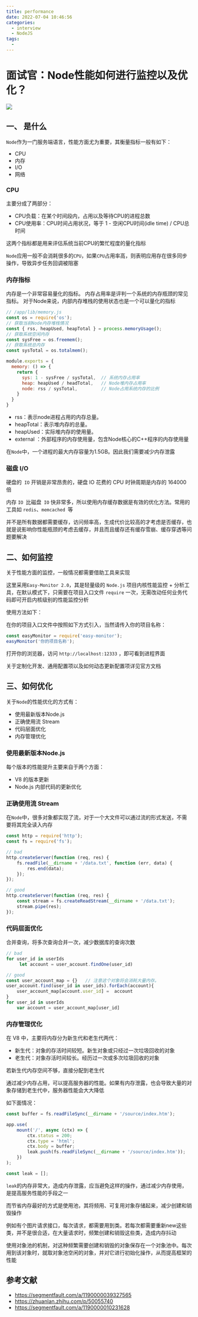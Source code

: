 ```yaml
---
title: performance
date: 2022-07-04 10:46:56
categories:
  - interview
  - NodeJS
tags:
  - 
---
```

# 面试官：Node性能如何进行监控以及优化？

 ![](https://static.vue-js.com/bb37dae0-d179-11eb-ab90-d9ae814b240d.png)

## 一、 是什么

`Node`作为一门服务端语言，性能方面尤为重要，其衡量指标一般有如下：

- CPU
- 内存
- I/O
- 网络


### CPU

主要分成了两部分：

- CPU负载：在某个时间段内，占用以及等待CPU的进程总数
- CPU使用率：CPU时间占用状况，等于 1 - 空闲CPU时间(idle time) / CPU总时间

这两个指标都是用来评估系统当前CPU的繁忙程度的量化指标

`Node`应用一般不会消耗很多的`CPU`，如果`CPU`占用率高，则表明应用存在很多同步操作，导致异步任务回调被阻塞



### 内存指标

内存是一个非常容易量化的指标。 内存占用率是评判一个系统的内存瓶颈的常见指标。 对于Node来说，内部内存堆栈的使用状态也是一个可以量化的指标

```js
// /app/lib/memory.js
const os = require('os');
// 获取当前Node内存堆栈情况
const { rss, heapUsed, heapTotal } = process.memoryUsage();
// 获取系统空闲内存
const sysFree = os.freemem();
// 获取系统总内存
const sysTotal = os.totalmem();

module.exports = {
  memory: () => {
    return {
      sys: 1 - sysFree / sysTotal,  // 系统内存占用率
      heap: heapUsed / headTotal,   // Node堆内存占用率
      node: rss / sysTotal,         // Node占用系统内存的比例
    }
  }
}
```

- rss：表示node进程占用的内存总量。
- heapTotal：表示堆内存的总量。
- heapUsed：实际堆内存的使用量。
- external ：外部程序的内存使用量，包含Node核心的C++程序的内存使用量

在`Node`中，一个进程的最大内存容量为1.5GB。因此我们需要减少内存泄露



### 磁盘 I/O

硬盘的` IO` 开销是非常昂贵的，硬盘 IO 花费的 CPU 时钟周期是内存的 164000 倍

内存 `IO `比磁盘` IO` 快非常多，所以使用内存缓存数据是有效的优化方法。常用的工具如 `redis`、`memcached `等

并不是所有数据都需要缓存，访问频率高，生成代价比较高的才考虑是否缓存，也就是说影响你性能瓶颈的考虑去缓存，并且而且缓存还有缓存雪崩、缓存穿透等问题要解决



## 二、如何监控

关于性能方面的监控，一般情况都需要借助工具来实现

这里采用`Easy-Monitor 2.0`，其是轻量级的 `Node.js` 项目内核性能监控 + 分析工具，在默认模式下，只需要在项目入口文件 `require` 一次，无需改动任何业务代码即可开启内核级别的性能监控分析

使用方法如下：

在你的项目入口文件中按照如下方式引入，当然请传入你的项目名称：

```js
const easyMonitor = require('easy-monitor');
easyMonitor('你的项目名称');
```

打开你的浏览器，访问 `http://localhost:12333` ，即可看到进程界面

关于定制化开发、通用配置项以及如何动态更新配置项详见官方文档



## 三、如何优化

关于`Node`的性能优化的方式有：

- 使用最新版本Node.js
- 正确使用流 Stream
- 代码层面优化
- 内存管理优化



### 使用最新版本Node.js

每个版本的性能提升主要来自于两个方面：

- V8 的版本更新
- Node.js 内部代码的更新优化



### 正确使用流 Stream

在`Node`中，很多对象都实现了流，对于一个大文件可以通过流的形式发送，不需要将其完全读入内存

```js
const http = require('http');
const fs = require('fs');

// bad
http.createServer(function (req, res) {
    fs.readFile(__dirname + '/data.txt', function (err, data) {
        res.end(data);
    });
});

// good
http.createServer(function (req, res) {
    const stream = fs.createReadStream(__dirname + '/data.txt');
    stream.pipe(res);
});
```



### 代码层面优化

合并查询，将多次查询合并一次，减少数据库的查询次数

```js
// bad
for user_id in userIds 
     let account = user_account.findOne(user_id)

// good
const user_account_map = {}   // 注意这个对象将会消耗大量内存。
user_account.find(user_id in user_ids).forEach(account){
    user_account_map[account.user_id] =  account
}
for user_id in userIds 
    var account = user_account_map[user_id]
```



### 内存管理优化

在 V8 中，主要将内存分为新生代和老生代两代：

- 新生代：对象的存活时间较短。新生对象或只经过一次垃圾回收的对象
- 老生代：对象存活时间较长。经历过一次或多次垃圾回收的对象

若新生代内存空间不够，直接分配到老生代

通过减少内存占用，可以提高服务器的性能。如果有内存泄露，也会导致大量的对象存储到老生代中，服务器性能会大大降低

如下面情况：

```js
const buffer = fs.readFileSync(__dirname + '/source/index.htm');

app.use(
    mount('/', async (ctx) => {
        ctx.status = 200;
        ctx.type = 'html';
        ctx.body = buffer;
        leak.push(fs.readFileSync(__dirname + '/source/index.htm'));
    })
);

const leak = [];
```

`leak`的内存非常大，造成内存泄露，应当避免这样的操作，通过减少内存使用，是提高服务性能的手段之一

而节省内存最好的方式是使用池，其将频用、可复用对象存储起来，减少创建和销毁操作

例如有个图片请求接口，每次请求，都需要用到类。若每次都需要重新new这些类，并不是很合适，在大量请求时，频繁创建和销毁这些类，造成内存抖动

使用对象池的机制，对这种频繁需要创建和销毁的对象保存在一个对象池中。每次用到该对象时，就取对象池空闲的对象，并对它进行初始化操作，从而提高框架的性能





## 参考文献

- https://segmentfault.com/a/1190000039327565
- https://zhuanlan.zhihu.com/p/50055740
- https://segmentfault.com/a/1190000010231628

